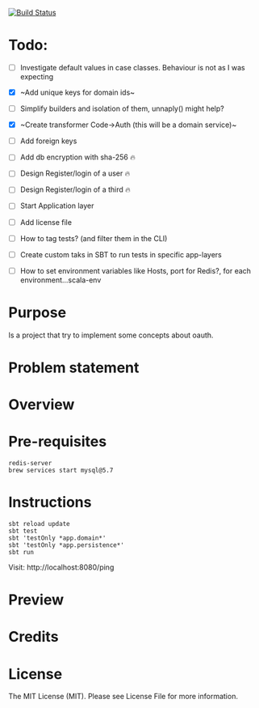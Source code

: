 
[![Build Status](https://travis-ci.org/tatitati/HTTP_AKKA_project.svg?branch=master)](https://travis-ci.org/tatitati/HTTP_AKKA_project)


# Todo:

- [ ] Investigate default values in case classes. Behaviour is not as I was expecting
- [x] ~Add unique keys for domain ids~
- [ ] Simplify builders and isolation of them, unnaply() might help?
- [x] ~Create transformer Code->Auth (this will be a domain service)~
- [ ] Add foreign keys
- [ ] Add db encryption with sha-256  :fire:
- [ ] Design Register/login of a user :fire:
- [ ] Design Register/login of a third :fire:
- [ ] Start Application layer
- [ ] Add license file
- [ ] How to tag tests? (and filter them in the CLI)
- [ ] Create custom taks in SBT to run tests in specific app-layers
- [ ] How to set environment variables like Hosts, port for Redis?, for each environment...scala-env


# Purpose

Is a project that try to implement some concepts about oauth.

# Problem statement


# Overview


# Pre-requisites

```
redis-server
brew services start mysql@5.7
```

# Instructions

```
sbt reload update
sbt test
sbt 'testOnly *app.domain*'
sbt 'testOnly *app.persistence*'
sbt run
```

Visit: http://localhost:8080/ping

# Preview


# Credits

# License

The MIT License (MIT). Please see License File for more information.
 




